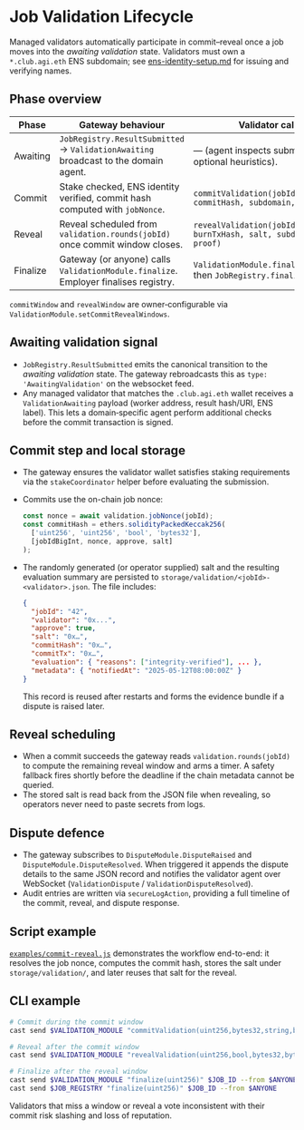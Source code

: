 # Job Validation Lifecycle

Managed validators automatically participate in commit–reveal once a job moves
into the *awaiting validation* state. Validators must own a
`*.club.agi.eth` ENS subdomain; see [ens-identity-setup.md](ens-identity-setup.md)
for issuing and verifying names.

## Phase overview

| Phase    | Gateway behaviour                                                                 | Validator call                                         |
| -------- | ---------------------------------------------------------------------------------- | ------------------------------------------------------ |
| Awaiting | `JobRegistry.ResultSubmitted` → `ValidationAwaiting` broadcast to the domain agent.    | — (agent inspects submission, optional heuristics).    |
| Commit   | Stake checked, ENS identity verified, commit hash computed with `jobNonce`.        | `commitValidation(jobId, commitHash, subdomain, proof)`|
| Reveal   | Reveal scheduled from `validation.rounds(jobId)` once commit window closes.         | `revealValidation(jobId, approve, burnTxHash, salt, subdomain, proof)`|
| Finalize | Gateway (or anyone) calls `ValidationModule.finalize`. Employer finalises registry. | `ValidationModule.finalize(jobId)` then `JobRegistry.finalize(jobId)` |

`commitWindow` and `revealWindow` are owner‑configurable via
`ValidationModule.setCommitRevealWindows`.

## Awaiting validation signal

* `JobRegistry.ResultSubmitted` emits the canonical transition to the
  *awaiting validation* state. The gateway rebroadcasts this as
  `type: 'AwaitingValidation'` on the websocket feed.
* Any managed validator that matches the `.club.agi.eth` wallet receives a
  `ValidationAwaiting` payload (worker address, result hash/URI, ENS label).
  This lets a domain‑specific agent perform additional checks before the
  commit transaction is signed.

## Commit step and local storage

* The gateway ensures the validator wallet satisfies staking requirements via
  the `stakeCoordinator` helper before evaluating the submission.
* Commits use the on-chain job nonce:

  ```ts
  const nonce = await validation.jobNonce(jobId);
  const commitHash = ethers.solidityPackedKeccak256(
    ['uint256', 'uint256', 'bool', 'bytes32'],
    [jobIdBigInt, nonce, approve, salt]
  );
  ```

* The randomly generated (or operator supplied) salt and the resulting
  evaluation summary are persisted to
  `storage/validation/<jobId>-<validator>.json`. The file includes:

  ```json
  {
    "jobId": "42",
    "validator": "0x...",
    "approve": true,
    "salt": "0x…",
    "commitHash": "0x…",
    "commitTx": "0x…",
    "evaluation": { "reasons": ["integrity-verified"], ... },
    "metadata": { "notifiedAt": "2025-05-12T08:00:00Z" }
  }
  ```

  This record is reused after restarts and forms the evidence bundle if a
  dispute is raised later.

## Reveal scheduling

* When a commit succeeds the gateway reads `validation.rounds(jobId)` to compute
  the remaining reveal window and arms a timer. A safety fallback fires shortly
  before the deadline if the chain metadata cannot be queried.
* The stored salt is read back from the JSON file when revealing, so operators
  never need to paste secrets from logs.

## Dispute defence

* The gateway subscribes to `DisputeModule.DisputeRaised` and
  `DisputeModule.DisputeResolved`. When triggered it appends the dispute
  details to the same JSON record and notifies the validator agent over
  WebSocket (`ValidationDispute` / `ValidationDisputeResolved`).
* Audit entries are written via `secureLogAction`, providing a full timeline of
  the commit, reveal, and dispute response.

## Script example

[`examples/commit-reveal.js`](../examples/commit-reveal.js) demonstrates the
workflow end-to-end: it resolves the job nonce, computes the commit hash, stores
the salt under `storage/validation/`, and later reuses that salt for the reveal.

## CLI example

```bash
# Commit during the commit window
cast send $VALIDATION_MODULE "commitValidation(uint256,bytes32,string,bytes32[])" $JOB_ID 0xCOMMIT '' [] --from $VALIDATOR

# Reveal after the commit window
cast send $VALIDATION_MODULE "revealValidation(uint256,bool,bytes32,bytes32,string,bytes32[])" $JOB_ID true $BURN_HASH 0xSALT '' [] --from $VALIDATOR

# Finalize after the reveal window
cast send $VALIDATION_MODULE "finalize(uint256)" $JOB_ID --from $ANYONE
cast send $JOB_REGISTRY "finalize(uint256)" $JOB_ID --from $ANYONE
```

Validators that miss a window or reveal a vote inconsistent with their commit
risk slashing and loss of reputation.
